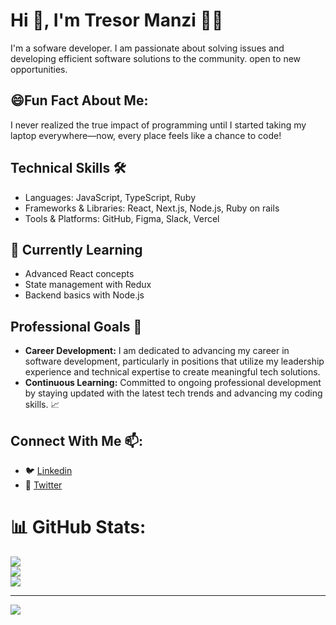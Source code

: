 

<!--
**manzitresor/manzitresor** is a ✨ _special_ ✨ repository because its `README.md` (this file) appears on your GitHub profile.

Here are some ideas to get you started:

- 🔭 I’m currently working on ...
- 🌱 I’m currently learning ...
- 👯 I’m looking to collaborate on ...
- 🤔 I’m looking for help with ...
- 💬 Ask me about ...
- 📫 How to reach me: ...
- 😄 Pronouns: ...
- ⚡ ...
-->
# Hi 👋, I'm Tresor Manzi 👨‍💻 

I'm a sofware developer. I am passionate about solving issues and developing  efficient software solutions to the community. open to new opportunities.

## 😄Fun Fact About Me:
I never realized the true impact of programming until I started taking my laptop everywhere—now, every place feels like a chance to code!

## Technical Skills 🛠️

- Languages: JavaScript, TypeScript, Ruby
- Frameworks & Libraries: React, Next.js, Node.js, Ruby on rails
- Tools & Platforms: GitHub, Figma, Slack, Vercel
  
## 🌱 Currently Learning
- Advanced React concepts
- State management with Redux
- Backend basics with Node.js

## Professional Goals 🚀
- **Career Development:** I am dedicated to advancing my career in software development, particularly in positions that utilize my leadership experience and technical expertise to create meaningful tech solutions.
- **Continuous Learning:** Committed to ongoing professional development by staying updated with the latest tech trends and advancing my coding skills. 📈

## Connect With Me 📫:
- 🐦 [Linkedin](https://linkedin.com/in/manzi-tresor-783b4022a/)
- 🔗 [Twitter](https://twitter.com/MANZITresor3) 



# 📊 GitHub Stats:
![](https://github-readme-stats.vercel.app/api?username=manzitresor&theme=default&hide_border=false&include_all_commits=false&count_private=false)<br/>
![](https://github-readme-streak-stats.herokuapp.com/?user=manzitresor&theme=default&hide_border=false)<br/>
![](https://github-readme-stats.vercel.app/api/top-langs/?username=manzitresor&theme=default&hide_border=false&include_all_commits=false&count_private=false&layout=compact)

---
[![](https://visitcount.itsvg.in/api?id=manzitresor&icon=0&color=0)](https://visitcount.itsvg.in)

<!-- Proudly created with GPRM ( https://gprm.itsvg.in ) -->
